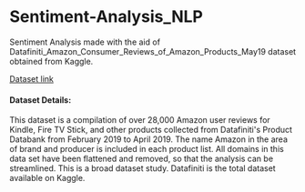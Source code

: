 # Sentiment-Analysis_NLP
Sentiment Analysis made with the aid of Datafiniti_Amazon_Consumer_Reviews_of_Amazon_Products_May19 dataset obtained from Kaggle.

[Dataset link](https://www.kaggle.com/datafiniti/consumer-reviews-of-amazon-products?select=Datafiniti_Amazon_Consumer_Reviews_of_Amazon_Products_May19.csv)

#### Dataset Details:
This dataset is a compilation of over 28,000 Amazon user reviews for Kindle, Fire TV Stick, and other products collected from Datafiniti's Product Databank from February 2019 to April 2019. The name Amazon in the area of brand and producer is included in each product list. All domains in this data set have been flattened and removed, so that the analysis can be streamlined. This is a broad dataset study. Datafiniti is the total dataset available on Kaggle.

